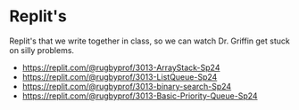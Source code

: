 # Replit's

Replit's that we write together in class, so we can watch Dr. Griffin get stuck
on silly problems. 

- https://replit.com/@rugbyprof/3013-ArrayStack-Sp24
- https://replit.com/@rugbyprof/3013-ListQueue-Sp24
- https://replit.com/@rugbyprof/3013-binary-search-Sp24
- https://replit.com/@rugbyprof/3013-Basic-Priority-Queue-Sp24